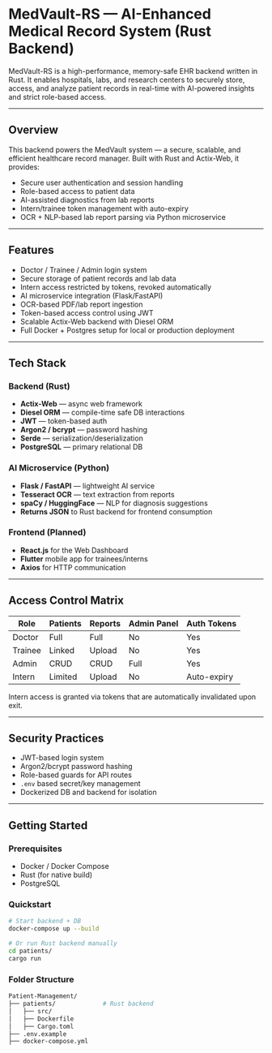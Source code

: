 # MedVault-RS — AI-Enhanced Medical Record System (Rust Backend)

MedVault-RS is a high-performance, memory-safe EHR backend written in Rust. It enables hospitals, labs, and research centers to securely store, access, and analyze patient records in real-time with AI-powered insights and strict role-based access.

---

## Overview

This backend powers the MedVault system — a secure, scalable, and efficient healthcare record manager. Built with Rust and Actix-Web, it provides:

- Secure user authentication and session handling
- Role-based access to patient data
- AI-assisted diagnostics from lab reports
- Intern/trainee token management with auto-expiry
- OCR + NLP-based lab report parsing via Python microservice

---

## Features

- Doctor / Trainee / Admin login system
- Secure storage of patient records and lab data
- Intern access restricted by tokens, revoked automatically
- AI microservice integration (Flask/FastAPI)
- OCR-based PDF/lab report ingestion
- Token-based access control using JWT
- Scalable Actix-Web backend with Diesel ORM
- Full Docker + Postgres setup for local or production deployment

---

## Tech Stack

### Backend (Rust)

- **Actix-Web** — async web framework
- **Diesel ORM** — compile-time safe DB interactions
- **JWT** — token-based auth
- **Argon2 / bcrypt** — password hashing
- **Serde** — serialization/deserialization
- **PostgreSQL** — primary relational DB

### AI Microservice (Python)

- **Flask / FastAPI** — lightweight AI service
- **Tesseract OCR** — text extraction from reports
- **spaCy / HuggingFace** — NLP for diagnosis suggestions
- **Returns JSON** to Rust backend for frontend consumption

### Frontend (Planned)

- **React.js** for the Web Dashboard
- **Flutter** mobile app for trainees/interns
- **Axios** for HTTP communication

---

## Access Control Matrix

| Role     | Patients | Reports | Admin Panel | Auth Tokens |
|----------|----------|---------|-------------|-------------|
| Doctor   | Full     | Full    | No          | Yes         |
| Trainee  | Linked   | Upload  | No          | Yes         |
| Admin    | CRUD     | CRUD    | Full        | Yes         |
| Intern   | Limited  | Upload  | No          | Auto-expiry |

Intern access is granted via tokens that are automatically invalidated upon exit.

---

## Security Practices

- JWT-based login system
- Argon2/bcrypt password hashing
- Role-based guards for API routes
- `.env` based secret/key management
- Dockerized DB and backend for isolation

---

## Getting Started

### Prerequisites

- Docker / Docker Compose
- Rust (for native build)
- PostgreSQL

### Quickstart

```bash
# Start backend + DB
docker-compose up --build

# Or run Rust backend manually
cd patients/
cargo run
```


### Folder Structure
```bash
Patient-Management/
├── patients/             # Rust backend
│   ├── src/
│   ├── Dockerfile
│   ├── Cargo.toml
├── .env.example
├── docker-compose.yml
```
